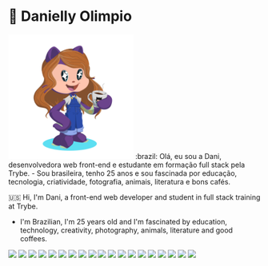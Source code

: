 # :purple_heart:  Danielly Olimpio

<img src="./octoCat/octocat_dani.png" width="250px" />
:brazil: Olá, eu sou a Dani, desenvolvedora web front-end e estudante em formação full stack pela Trybe.
- Sou brasileira, tenho 25 anos e sou fascinada por educação, tecnologia, criatividade, fotografia, animais, literatura e bons cafés. 

:us: Hi, I'm Dani, a front-end web developer and student in full stack training at Trybe.
- I'm Brazilian, I'm 25 years old and I'm fascinated by education, technology, creativity, photography, animals, literature and good coffees.

<div>
<img src="https://cdn.jsdelivr.net/gh/devicons/devicon/icons/html5/html5-original-wordmark.svg" heigth=45px width=45px /> 
<img src="https://cdn.jsdelivr.net/gh/devicons/devicon/icons/bash/bash-original.svg" heigth=45px width=45px />
<img src="https://cdn.jsdelivr.net/gh/devicons/devicon/icons/canva/canva-original.svg" heigth=45px width=45px />
<img src="https://cdn.jsdelivr.net/gh/devicons/devicon/icons/docker/docker-original-wordmark.svg" heigth=45px width=45px />
<img src="https://cdn.jsdelivr.net/gh/devicons/devicon/icons/figma/figma-original.svg" heigth=45px width=45px />
<img src="https://cdn.jsdelivr.net/gh/devicons/devicon/icons/git/git-original.svg" heigth=45px width=45px />
<img src="https://cdn.jsdelivr.net/gh/devicons/devicon/icons/heroku/heroku-original.svg" heigth=45px width=45px />
<img src="https://cdn.jsdelivr.net/gh/devicons/devicon/icons/javascript/javascript-plain.svg" heigth=45px width=45px />
<img src="https://cdn.jsdelivr.net/gh/devicons/devicon/icons/jest/jest-plain.svg" heigth=45px width=45px />
<img src="https://cdn.jsdelivr.net/gh/devicons/devicon/icons/linux/linux-original.svg" heigth=45px width=45px />
<img src="https://cdn.jsdelivr.net/gh/devicons/devicon/icons/mysql/mysql-original.svg" heigth=45px width=45px />
<img src="https://cdn.jsdelivr.net/gh/devicons/devicon/icons/nodejs/nodejs-original.svg" heigth=45px width=45px />
<img src="https://cdn.jsdelivr.net/gh/devicons/devicon/icons/npm/npm-original-wordmark.svg" heigth=45px width=45px />
<img src="https://cdn.jsdelivr.net/gh/devicons/devicon/icons/react/react-original.svg" heigth=45px width=45px />
<img src="https://cdn.jsdelivr.net/gh/devicons/devicon/icons/redux/redux-original.svg" heigth=45px width=45px />
<img src="https://cdn.jsdelivr.net/gh/devicons/devicon/icons/sass/sass-original.svg" heigth=45px width=45px />
<img src="https://cdn.jsdelivr.net/gh/devicons/devicon/icons/sequelize/sequelize-original.svg" heigth=45px width=45px />
<img src="https://cdn.jsdelivr.net/gh/devicons/devicon/icons/typescript/typescript-original.svg" heigth=45px width=45px />
<img src="https://cdn.jsdelivr.net/gh/devicons/devicon/icons/visualstudio/visualstudio-plain.svg" heigth=45px width=45px />
</div>
          
          
